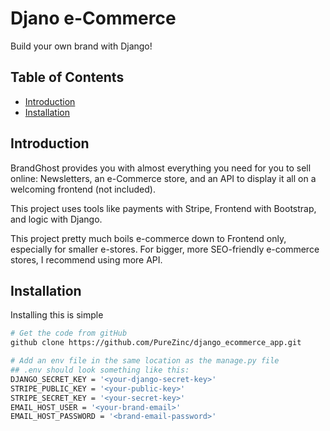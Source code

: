 # Djano e-Commerce

Build your own brand with Django!

## Table of Contents

- [Introduction](#introduction)
- [Installation](#installation)

## Introduction

BrandGhost provides you with almost everything you need for you to sell online: Newsletters, an e-Commerce store, and an API to display it all on a welcoming frontend (not included).

This project uses tools like payments with Stripe, Frontend with Bootstrap, and logic with Django.

This project pretty much boils e-commerce down to Frontend only, especially for smaller e-stores. For bigger, more SEO-friendly e-commerce stores, I recommend using more API.

## Installation

Installing this is simple

```bash
# Get the code from gitHub
github clone https://github.com/PureZinc/django_ecommerce_app.git

# Add an env file in the same location as the manage.py file
## .env should look something like this:
DJANGO_SECRET_KEY = '<your-django-secret-key>'
STRIPE_PUBLIC_KEY = '<your-public-key>'
STRIPE_SECRET_KEY = '<your-secret-key>'
EMAIL_HOST_USER = '<your-brand-email>'
EMAIL_HOST_PASSWORD = '<brand-email-password>'
